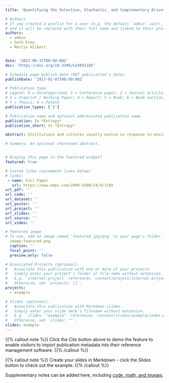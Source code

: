 ```yaml
---
title: 'Quantifying the Selective, Stochastic, and Complementary Drivers of Institutional Evolution in Online Communities'

# Authors
# If you created a profile for a user (e.g. the default `admin` user), write the username (folder name) here
# and it will be replaced with their full name and linked to their profile.
authors:
  - admin
  - Seth Frey
  - Martin Hilbert


date: '2022-08-31T00:00:00Z'
doi: 'https://doi.org/10.3390/e24091185'

# Schedule page publish date (NOT publication's date).
publishDate: '2017-01-01T00:00:00Z'

# Publication type.
# Legend: 0 = Uncategorized; 1 = Conference paper; 2 = Journal article;
# 3 = Preprint / Working Paper; 4 = Report; 5 = Book; 6 = Book section;
# 7 = Thesis; 8 = Patent
publication_types: ['2']

# Publication name and optional abbreviated publication name.
publication: In *Entropy*
publication_short: In *Entropy*

abstract: Institutions and cultures usually evolve in response to environmental incentives. However, sometimes institutional change occurs due to stochastic drivers beyond current fitness, including drift, path dependency, blind imitation, and complementary cooperation in fluctuating environments. Disentangling the selective and stochastic components of social system change enables us to identify the key features of long-term organizational development. Evolutionary approaches provide organizational science with abundant theories to demonstrate organizational evolution by tracking beneficial or harmful features. In this study, focusing on 20,000 Minecraft communities, we measure these drivers empirically using two of the most widely applied evolutionary models: the Price equation and the bet-hedging model. As a result, we find strong selection pressure on administrative and information rules, suggesting that their positive correlation with community fitness is the main reason for their frequency change. We also find that stochastic drivers decrease the average frequency of administrative rules. The result makes sense when viewed in the context of evolutionary bet-hedging. We show through the bet-hedging result that institutional diversity contributes to the growth and stability of rules related to information, communication, and economic behaviors.

# Summary. An optional shortened abstract.


# Display this page in the Featured widget?
featured: true

# Custom links (uncomment lines below)
# links:
 - name: Full Paper
   url: https://www.mdpi.com/1099-4300/24/9/1185
url_pdf: ''
url_code: ''
url_dataset: ''
url_poster: ''
url_project: ''
url_slides: ''
url_source: ''
url_video: ''

# Featured image
# To use, add an image named `featured.jpg/png` to your page's folder.
  image:featured.png
  caption: ''
  focal_point: ''
  preview_only: false

# Associated Projects (optional).
#   Associate this publication with one or more of your projects.
#   Simply enter your project's folder or file name without extension.
#   E.g. `internal-project` references `content/project/internal-project/index.md`.
#   Otherwise, set `projects: []`.
projects:
  - example

# Slides (optional).
#   Associate this publication with Markdown slides.
#   Simply enter your slide deck's filename without extension.
#   E.g. `slides: "example"` references `content/slides/example/index.md`.
#   Otherwise, set `slides: ""`.
slides: example
---
```


{{% callout note %}}
Click the _Cite_ button above to demo the feature to enable visitors to import publication metadata into their reference management software.
{{% /callout %}}

{{% callout note %}}
Create your slides in Markdown - click the _Slides_ button to check out the example.
{{% /callout %}}

Supplementary notes can be added here, including [code, math, and images](https://wowchemy.com/docs/writing-markdown-latex/).
